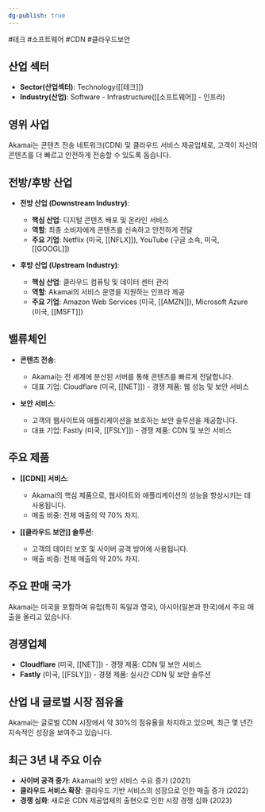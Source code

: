 ```yaml
---
dg-publish: true
---
```

#테크 #소프트웨어 #CDN #클라우드보안

## 산업 섹터

- **Sector(산업섹터)**: Technology([[테크]])
- **Industry(산업)**: Software - Infrastructure([[소프트웨어]] - 인프라)

## 영위 사업

Akamai는 콘텐츠 전송 네트워크(CDN) 및 클라우드 서비스 제공업체로, 고객이 자신의 콘텐츠를 더 빠르고 안전하게 전송할 수 있도록 돕습니다.

## 전방/후방 산업

- **전방 산업 (Downstream Industry)**:
    
    - **핵심 산업**: 디지털 콘텐츠 배포 및 온라인 서비스
    - **역할**: 최종 소비자에게 콘텐츠를 신속하고 안전하게 전달
    - **주요 기업**: Netflix (미국, [[NFLX]]), YouTube (구글 소속, 미국, [[GOOGL]])
    
- **후방 산업 (Upstream Industry)**:
    
    - **핵심 산업**: 클라우드 컴퓨팅 및 데이터 센터 관리
    - **역할**: Akamai의 서비스 운영을 지원하는 인프라 제공
    - **주요 기업**: Amazon Web Services (미국, [[AMZN]]), Microsoft Azure (미국, [[MSFT]])
    

## 밸류체인

- **콘텐츠 전송**:
    
    - Akamai는 전 세계에 분산된 서버를 통해 콘텐츠를 빠르게 전달합니다.
    - 대표 기업: Cloudflare (미국, [[NET]]) - 경쟁 제품: 웹 성능 및 보안 서비스
    
- **보안 서비스**:
    
    - 고객의 웹사이트와 애플리케이션을 보호하는 보안 솔루션을 제공합니다.
    - 대표 기업: Fastly (미국, [[FSLY]]) - 경쟁 제품: CDN 및 보안 서비스
    

## 주요 제품

- **[[CDN]] 서비스**:
    
    - Akamai의 핵심 제품으로, 웹사이트와 애플리케이션의 성능을 향상시키는 데 사용됩니다.
    - 매출 비중: 전체 매출의 약 70% 차지.
- **[[클라우드 보안]] 솔루션**:
    
    - 고객의 데이터 보호 및 사이버 공격 방어에 사용됩니다.
    - 매출 비중: 전체 매출의 약 20% 차지.

## 주요 판매 국가

Akamai는 미국을 포함하여 유럽(특히 독일과 영국), 아시아(일본과 한국)에서 주요 매출을 올리고 있습니다.

## 경쟁업체

- **Cloudflare** (미국, [[NET]]) - 경쟁 제품: CDN 및 보안 서비스
- **Fastly** (미국, [[FSLY]]) - 경쟁 제품: 실시간 CDN 및 보안 솔루션

## 산업 내 글로벌 시장 점유율

Akamai는 글로벌 CDN 시장에서 약 30%의 점유율을 차지하고 있으며, 최근 몇 년간 지속적인 성장을 보여주고 있습니다.

## 최근 3년 내 주요 이슈

- **사이버 공격 증가**: Akamai의 보안 서비스 수요 증가 (2021)
- **클라우드 서비스 확장**: 클라우드 기반 서비스의 성장으로 인한 매출 증가 (2022)
- **경쟁 심화**: 새로운 CDN 제공업체의 출현으로 인한 시장 경쟁 심화 (2023)